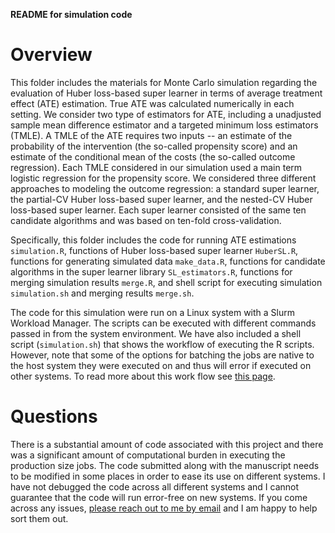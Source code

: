 __README for simulation code__



# Overview 

This folder includes the materials for Monte Carlo simulation regarding the evaluation of Huber loss-based super learner in terms of average treatment effect (ATE) estimation. True ATE was calculated numerically in each setting. We consider two type of estimators for ATE, including a unadjusted sample mean difference estimator and a targeted minimum loss estimators (TMLE). A TMLE of the ATE requires two inputs -- an estimate of the probability of the intervention (the so-called propensity score) and an estimate of the conditional mean of the costs (the so-called outcome regression). Each TMLE considered in our simulation used a main term logistic regression for the propensity score. We considered three different approaches to modeling the outcome regression: a standard super learner, the partial-CV Huber loss-based super learner, and the nested-CV Huber loss-based super learner. Each super learner consisted of the same ten candidate algorithms and was based on ten-fold cross-validation. 

Specifically, this folder includes the code for running ATE estimations `simulation.R`, functions of Huber loss-based super learner `HuberSL.R`, functions for generating simulated data `make_data.R`, functions for candidate algorithms in the super learner library `SL_estimators.R`, functions for merging simulation results `merge.R`, and shell script for executing simulation `simulation.sh` and merging results `merge.sh`.

The code for this simulation were run on a Linux system with a Slurm Workload Manager. The scripts can be executed with different commands passed in from the system environment. We have also included a shell script (`simulation.sh`) that shows the workflow of executing the R scripts. However, note that some of the options for batching the jobs are native to the host system they were executed on and thus will error if executed on other systems. To read more about this work flow see [this page](https://github.com/FredHutch/slurm-examples/tree/master/centipede). 


# Questions

There is a substantial amount of code associated with this project and
there was a significant amount of computational burden in executing the
production size jobs. The code submitted along with the manuscript needs 
to be modified in some places in order to ease its use on different systems. 
I have not debugged the code across all different systems and I 
cannot guarantee that the code will run error-free on new systems. If you come 
across any issues, [please reach out to me by email](ziyue.wu@emory.edu) 
and I am happy to help sort them out. 
